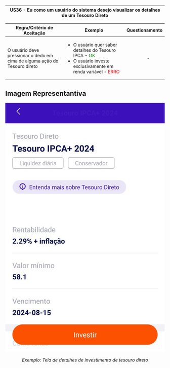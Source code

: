 <table>
    <thead>
        <tr>
            <th colspan="2" rowspan="2"> US36 - Eu como um usuário do sistema desejo visualizar os detalhes de um Tesouro Direto</th>
        </tr>        
    </thead>
</table>

<table>
    <thead>
        <tr>
            <th>Regra/Critério de Aceitação</th>
            <th>Exemplo</th>
            <th>Questionamento</th>
        </tr>        
    </thead>
    <tbody>
        <tr>
            <td>O usuário deve pressionar o dedo em cima de alguma ação do Tesouro direto</td>
            <td>
                <ul>
                    <li>O usuário quer saber detalhes do Tesouro IPCA - <span style="color:green">OK</span></li>
                    <li>O usuário investe exclusivamente em renda variável - <span style="color:red">ERRO</span></li>
                </ul>
            </td>
            <td>
                <ul>
                    <p align="center">-</p>
                </ul>
            </td>
        </tr>
    </tbody>
</table>

## **Imagem Representantiva**
![US01](../../../img/td_info.jpg)
<p align="center"><i>Exemplo: Tela de detalhes de investimento de tesouro direto</i></p>